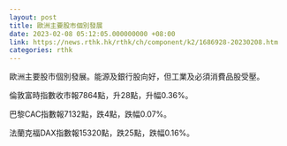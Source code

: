 ```yaml
---
layout: post
title: 歐洲主要股市個別發展
date: 2023-02-08 05:12:05.000000000 +08:00
link: https://news.rthk.hk/rthk/ch/component/k2/1686928-20230208.htm
categories: rthk
---
```


歐洲主要股市個別發展。能源及銀行股向好，但工業及必須消費品股受壓。

倫敦富時指數收市報7864點，升28點，升幅0.36%。

巴黎CAC指數報7132點，跌4點，跌幅0.07%。

法蘭克福DAX指數報15320點，跌25點，跌幅0.16%。
